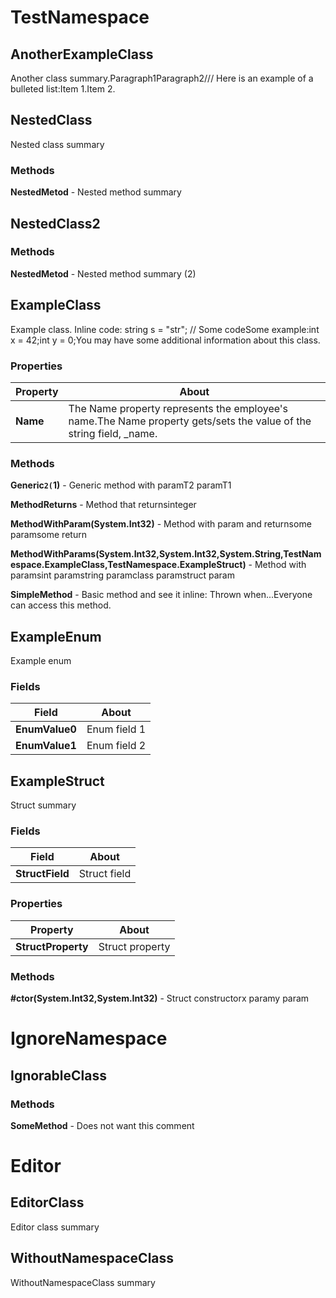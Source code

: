 # TestNamespace
## AnotherExampleClass

Another class summary.Paragraph1Paragraph2/// Here is an example of a bulleted list:Item 1.Item 2.
## NestedClass

Nested class summary
### Methods
**NestedMetod** - Nested method summary

## NestedClass2
### Methods
**NestedMetod** - Nested method summary (2)

## ExampleClass

Example class. Inline code: string s = "str"; // Some codeSome example:int x = 42;int y = 0;You may have some additional information about this class.
### Properties
Property | About
--- | ---
**Name** | The Name property represents the employee's name.The Name property gets/sets the value of the string field, _name.
### Methods
**Generic``2(``1)** - Generic method with  paramT2 paramT1

**MethodReturns** - Method that returnsinteger

**MethodWithParam(System.Int32)** - Method with param  and returnsome paramsome return

**MethodWithParams(System.Int32,System.Int32,System.String,TestNamespace.ExampleClass,TestNamespace.ExampleStruct)** - Method with paramsint paramstring paramclass paramstruct param

**SimpleMethod** - Basic method and see it inline: Thrown when...Everyone can access this method.

## ExampleEnum

Example enum
### Fields
Field | About
--- | ---
**EnumValue0** | Enum field 1	
**EnumValue1** | Enum field 2	
## ExampleStruct

Struct summary
### Fields
Field | About
--- | ---
**StructField** | Struct field
### Properties
Property | About
--- | ---
**StructProperty** | Struct property
### Methods
**#ctor(System.Int32,System.Int32)** - Struct constructorx paramy param

# IgnoreNamespace
## IgnorableClass
### Methods
**SomeMethod** - Does not want this comment

# Editor
## EditorClass

Editor class summary
## WithoutNamespaceClass

WithoutNamespaceClass summary
